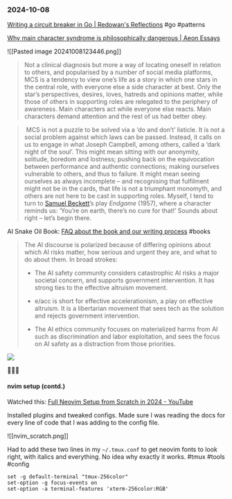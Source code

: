 ### 2024-10-08

[Writing a circuit breaker in Go | Redowan's Reflections](https://rednafi.com/go/circuit_breaker/) #go #patterns

[Why main character syndrome is philosophically dangerous | Aeon Essays](https://aeon.co/essays/why-main-character-syndrome-is-philosophically-dangerous)

![[Pasted image 20241008123446.png]]

> Not a clinical diagnosis but more a way of locating oneself in relation to others, and popularised by a number of social media platforms, MCS is a tendency to view one’s life as a story in which one stars in the central role, with everyone else a side character at best. Only the star’s perspectives, desires, loves, hatreds and opinions matter, while those of others in supporting roles are relegated to the periphery of awareness. Main characters act while everyone else reacts. Main characters demand attention and the rest of us had better obey.

>  MCS is not a puzzle to be solved via a ‘do and don’t’ listicle. It is not a social problem against which laws can be passed. Instead, it calls on us to engage in what Joseph Campbell, among others, called a ‘dark night of the soul’. This might mean sitting with our anonymity, solitude, boredom and lostness; pushing back on the equivocation between performance and authentic connections; making ourselves vulnerable to others, and thus to failure. It might mean seeing ourselves as always incomplete – and recognising that fulfilment might not be in the cards, that life is not a triumphant monomyth, and others are not here to be cast in supporting roles. Myself, I tend to turn to [Samuel Beckett](https://aeon.co/essays/how-samuel-beckett-sought-salvation-in-the-midst-of-suffering)’s play _Endgame_ (1957), where a character reminds us: ‘You’re on earth, there’s no cure for that!’ Sounds about right – let’s begin there.

AI Snake Oil Book: [FAQ about the book and our writing process](https://www.aisnakeoil.com/p/faq-about-the-book-and-our-writing) #books 

> The AI discourse is polarized because of differing opinions about which AI risks matter, how serious and urgent they are, and what to do about them. In broad strokes:
> 
> - The AI safety community considers catastrophic AI risks a major societal concern, and supports government intervention. It has strong ties to the effective altruism movement. 
>     
> - e/acc is short for effective accelerationism, a play on effective altruism. It is a libertarian movement that sees tech as the solution and rejects government intervention.
>     
> - The AI ethics community focuses on materialized harms from AI such as discrimination and labor exploitation, and sees the focus on AI safety as a distraction from those priorities.

![](https://x.com/super8n/status/1843312301618983056)

☝🏽🥺

#### nvim setup (contd.)
Watched this: [Full Neovim Setup from Scratch in 2024 - YouTube](https://www.youtube.com/watch?v=KYDG3AHgYEs)

Installed plugins and tweaked configs. Made sure I was reading the docs for every line of code that I was adding to the config file.

![[nvim_scratch.png]]

Had to add these two lines in my `~/.tmux.conf` to get neovim fonts to look right, with italics and everything. No idea why exactly it works. #tmux #tools #config

```
set -g default-terminal "tmux-256color"
set-option -g focus-events on
set-option -a terminal-features 'xterm-256color:RGB'
```